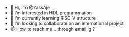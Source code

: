 - 👋 Hi, I’m @YassAje
- 👀 I’m interested in HDL programmation
- 🌱 I’m currently learning RISC-V structure
- 💞️ I’m looking to collaborate on an international project
- 📫 How to reach me .. through email ig ?

<!---
YassAje/YassAje is a ✨ special ✨ repository because its `README.md` (this file) appears on your GitHub profile.
You can click the Preview link to take a look at your changes.
--->
